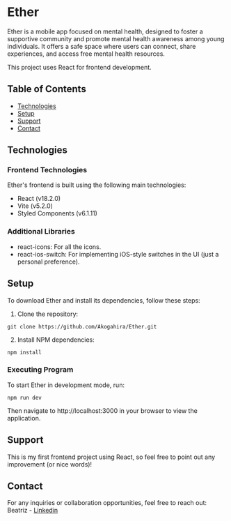 # Ether

Ether is a mobile app focused on mental health, designed to foster a supportive community and promote mental health awareness among young individuals. It offers a safe space where users can connect, share experiences, and access free mental health resources.

This project uses React for frontend development.

## Table of Contents
* [Technologies](#technologies)
* [Setup](#setup)
* [Support](#support)
* [Contact](#contact)

## Technologies

### Frontend Technologies

Ether's frontend is built using the following main technologies:

* React (v18.2.0)
* Vite (v5.2.0)
* Styled Components (v6.1.11)

### Additional Libraries

* react-icons: For all the icons.
* react-ios-switch: For implementing iOS-style switches in the UI (just a personal preference).

## Setup

To download Ether and install its dependencies, follow these steps:

1. Clone the repository:
```
git clone https://github.com/Akogahira/Ether.git
```

2. Install NPM dependencies:
```
npm install
```

### Executing Program

To start Ether in development mode, run:
```
npm run dev
```

Then navigate to http://localhost:3000 in your browser to view the application.

## Support

This is my first frontend project using React, so feel free to point out any improvement (or nice words)!

## Contact

For any inquiries or collaboration opportunities, feel free to reach out:
Beatriz - [Linkedin](https://www.linkedin.com/in/beatriz-triviño-pérez/)
